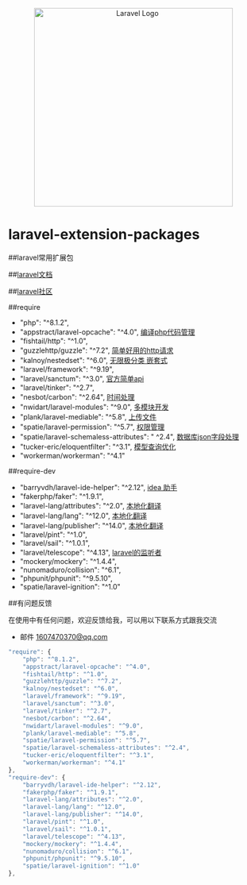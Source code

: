 <p align="center"><a href="https://laravel.com" target="_blank"><img src="https://raw.githubusercontent.com/laravel/art/master/logo-lockup/5%20SVG/2%20CMYK/1%20Full%20Color/laravel-logolockup-cmyk-red.svg" width="400" alt="Laravel Logo"></a></p>

# laravel-extension-packages

##laravel常用扩展包

##<a href="https://learnku.com/docs/laravel/9.x/installation/12200" target="_blank">laravel文档</a>

##<a href="https://learnku.com/laravel" target="_blank">laravel社区</a>

##require

* "php": "^8.1.2",
* "appstract/laravel-opcache": "^4.0", <a href="https://github.com/appstract/laravel-opcache" target="_blank">
  编译php代码管理</a>
* "fishtail/http": "^1.0",
* "guzzlehttp/guzzle": "^7.2", <a href="https://packagist.org/packages/guzzlehttp/guzzle" target="_blank">
  简单好用的http请求</a>
* "kalnoy/nestedset": "^6.0", <a href="https://github.com/lazychaser/laravel-nestedset" target="_blank">无限极分类
  嵌套式</a>
* "laravel/framework": "^9.19",
* "laravel/sanctum": "^3.0", <a href="https://learnku.com/docs/laravel/9.x/sanctum/12272" target="_blank">
  官方简单api</a>
* "laravel/tinker": "^2.7",
* "nesbot/carbon": "^2.64", <a href="https://packagist.org/packages/nesbot/carbon" target="_blank">时间处理</a>
* "nwidart/laravel-modules": "^9.0", <a href="https://github.com/nWidart/laravel-modules" target="_blank">多模块开发</a>
* "plank/laravel-mediable": "^5.8", <a href="https://github.com/plank/laravel-mediable" target="_blank">上传文件</a>
* "spatie/laravel-permission": "^5.7", <a href="https://github.com/spatie/laravel-permission" target="_blank">
  权限管理</a>
* "spatie/laravel-schemaless-attributes": "
  ^2.4", <a href="https://github.com/spatie/laravel-schemaless-attributes" target="_blank">数据库json字段处理</a>
* "tucker-eric/eloquentfilter": "^3.1", <a href="https://github.com/Tucker-Eric/EloquentFilter" target="_blank">
  模型查询优化</a>
* "workerman/workerman": "^4.1"

##require-dev

* "barryvdh/laravel-ide-helper": "^2.12", <a href="https://github.com/barryvdh/laravel-ide-helper" target="_blank">idea
  助手</a>
* "fakerphp/faker": "^1.9.1",
* "laravel-lang/attributes": "^2.0", <a href="URL" target="_blank">本地化翻译</a>
* "laravel-lang/lang": "^12.0", <a href="URL" target="_blank">本地化翻译</a>
* "laravel-lang/publisher": "^14.0", <a href="URL" target="_blank">本地化翻译</a>
* "laravel/pint": "^1.0",
* "laravel/sail": "^1.0.1",
* "laravel/telescope": "^4.13", <a href="https://learnku.com/docs/laravel/9.x/telescope/12275" target="_blank">
  laravel的监听者</a>
* "mockery/mockery": "^1.4.4",
* "nunomaduro/collision": "^6.1",
* "phpunit/phpunit": "^9.5.10",
* "spatie/laravel-ignition": "^1.0"

##有问题反馈

在使用中有任何问题，欢迎反馈给我，可以用以下联系方式跟我交流

* 邮件 1607470370@qq.com

```javascript
"require": {
    "php": "^8.1.2",
	"appstract/laravel-opcache": "^4.0",
	"fishtail/http": "^1.0",
	"guzzlehttp/guzzle": "^7.2",
	"kalnoy/nestedset": "^6.0",
	"laravel/framework": "^9.19",
	"laravel/sanctum": "^3.0",
	"laravel/tinker": "^2.7",
	"nesbot/carbon": "^2.64",
	"nwidart/laravel-modules": "^9.0",
	"plank/laravel-mediable": "^5.8",
	"spatie/laravel-permission": "^5.7",
	"spatie/laravel-schemaless-attributes": "^2.4",
	"tucker-eric/eloquentfilter": "^3.1",
	"workerman/workerman": "^4.1"
},
"require-dev": {
	"barryvdh/laravel-ide-helper": "^2.12",
	"fakerphp/faker": "^1.9.1",
	"laravel-lang/attributes": "^2.0",
	"laravel-lang/lang": "^12.0",
	"laravel-lang/publisher": "^14.0",
	"laravel/pint": "^1.0",
	"laravel/sail": "^1.0.1",
	"laravel/telescope": "^4.13",
	"mockery/mockery": "^1.4.4",
	"nunomaduro/collision": "^6.1",
	"phpunit/phpunit": "^9.5.10",
	"spatie/laravel-ignition": "^1.0"
},
```
